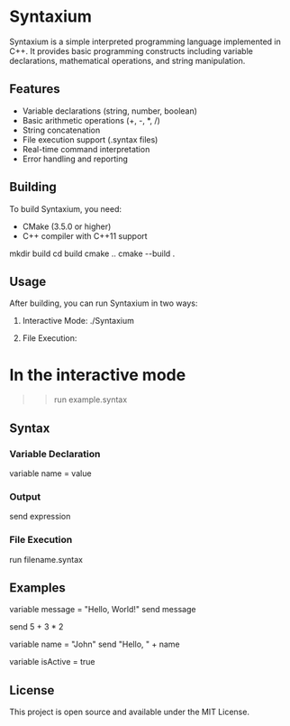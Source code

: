 # Syntaxium

Syntaxium is a simple interpreted programming language implemented in C++. It provides basic programming constructs including variable declarations, mathematical operations, and string manipulation.

## Features

- Variable declarations (string, number, boolean)
- Basic arithmetic operations (+, -, *, /)
- String concatenation
- File execution support (.syntax files)
- Real-time command interpretation
- Error handling and reporting

## Building

To build Syntaxium, you need:
- CMake (3.5.0 or higher)
- C++ compiler with C++11 support

mkdir build
cd build
cmake ..
cmake --build .

## Usage

After building, you can run Syntaxium in two ways:

1. Interactive Mode:
./Syntaxium

2. File Execution:
# In the interactive mode
>> run example.syntax

## Syntax

### Variable Declaration
variable name = value

### Output
send expression

### File Execution
run filename.syntax

## Examples

variable message = "Hello, World!"
send message

send 5 + 3 * 2

variable name = "John"
send "Hello, " + name

variable isActive = true

## License

This project is open source and available under the MIT License.